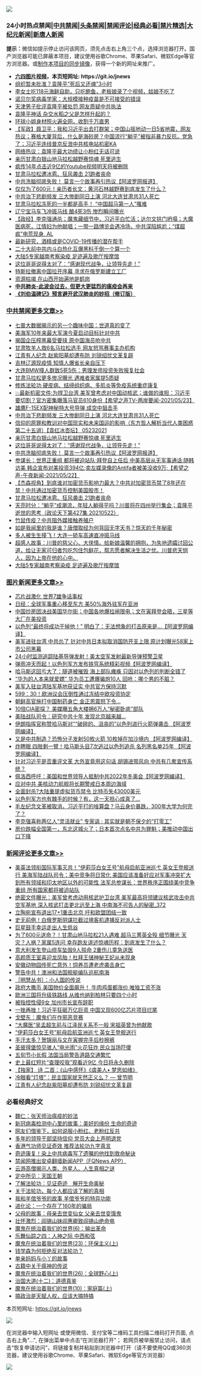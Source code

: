 ![](https://raw.githubusercontent.com/fqnews/bnews/master/64photo/fqnews-qr.jpg)

<div id="tt">
<h3>24小时热点禁闻|<a href="#%E4%B8%AD%E5%85%B1%E7%A6%81%E9%97%BB%E6%9B%B4%E5%A4%9A%E6%96%87%E7%AB%A0">中共禁闻</a>|<a href="#%E5%9B%BE%E7%89%87%E6%96%B0%E9%97%BB%E6%9B%B4%E5%A4%9A%E6%96%87%E7%AB%A0">头条禁闻</a>|<a href="#%E6%96%B0%E9%97%BB%E8%AF%84%E8%AE%BA%E6%9B%B4%E5%A4%9A%E6%96%87%E7%AB%A0">禁闻评论|<a href="#%E5%BF%85%E7%9C%8B%E7%BB%8F%E5%85%B8%E5%A5%BD%E6%96%87">经典必看|<a href="/video.md#%E7%A6%81%E7%89%87%E7%B2%BE%E9%80%89">禁片精选</a>|<a href="https://github.com/fqnews/djy/blob/master/gb/nf1351518.md#1">大纪元新闻</a>|<a href="https://github.com/fqnews/ntdtv/blob/master/gb/prog204.md#1">新唐人新闻</a></h3>
<div><b>提示：</b>微信如提示停止访问该网页，须先点击右上角三个点，选择浏览器打开。国产浏览器可能已屏蔽本项目，建议使用谷歌Chrome、苹果Safari、微软Edge等官方浏览器。或<a href="https://github.com/fqnews/bnews/blob/master/%E5%88%B6%E4%BD%9Cgit%E7%A6%81%E9%97%BB%E9%95%9C%E5%83%8F.md">制作本项目的同步镜像</a>，获得一个新的网址来推广。</div>
<ul>
<li><b><a href="http://d1.bdrive.tk/64.mp4" target="_blank">六四图片视频</a>，本页短网址: https://git.io/jnews</b></li>
<li><a href="/cbnews/20210523/1552072.md">组织暂未批准？袁隆平“死后又还魂”3小时</a></li>
<li><a href="/cnnews/20210523/1552183.md">李女士吃118元海鲜自助，只吃鲍鱼，老板娘录了个视频，姑娘不吃了</a></li>
<li><a href="/cnnews/20210523/1552168.md">诺贝尔奖病毒学家：大规模接种疫苗是不可接受的错误</a></li>
<li><a href="/cbnews/20210523/1552073.md">天津男子批评袁隆平被处罚 网友质疑中共执法</a></li>
<li><a href="/cnnews/20210523/1552137.md">袁隆平神话 杂交水稻之父是怎样升起的？</a></li>
<li><a href="/cnnews/20210523/1552154.md">环球小姐身材照火遍全网，收割千万直男</a></li>
<li><a href="/bannedvideo/20210523/1552057.md">【军政】聂卫平：我和习近平出去打群架；中国山摇地动一日5省地震，网友热议；赛格大厦背后，什么是海砂房？中国流行“躺平”被指非暴力反抗，党急了；习近平连线普京反泄中共核电站机密KA</a></li>
<li><a href="/comments/20210523/1552294.md">网络热议：袁隆平最大功绩让小粉红无话可说</a></li>
<li><a href="/cbnews/20210523/1552267.md">亲历甘肃白银山地马拉松越野赛惊魂 死里逃生</a></li>
<li><a href="/comments/20210523/1552352.md">疯传14年点击近9亿的Youtube视频明天将被删除</a></li>
<li><a href="/cbnews/20210523/1552180.md">甘肃马拉松遭冰雹、狂风袭击 21跑者丧命</a></li>
<li><a href="/cbnews/20210523/1552262.md">中共洗脑彻底失败！ 莫言一个故事再引热议【阿波罗网报道】</a></li>
<li><a href="/cnnews/20210523/1552221.md">仅仅为了600元！亲历者长文：黄河石林越野赛到底发生了什么？</a></li>
<li><a href="/cbnews/20210523/1552274.md">中共治下悲剧频发 三大惨剧同日上演 河北大连甘肃共31人死亡</a></li>
<li><a href="/comments/20210523/1552341.md">甘肃马拉松冻死的一半都是高手！ “中国超马第一人”罹难</a></li>
<li><a href="/cbnews/20210523/1552058.md">辽宁宝马车飞冲斑马线 酿4死3伤 惨烈瞬间曝光</a></li>
<li><a href="/bannedvideo/20210523/1552289.md">【政经】李克强通杀；魔鬼藏细节中，习近平白忙活；达尔文拱门坍塌；大魔医病死，江情妇为他献唱；一带一路博览会遇冷场，中共深陷尴尬；“煤超疯”电荒现身. AL</a></li>
<li><a href="/cnnews/20210523/1552246.md">最新研究，酒精或是COVID-19传播的潜在帮手</a></li>
<li><a href="/bannedvideo/20210523/1552033.md">二十大前中共内斗白热化互爆黑料干倒一个算一个</a></li>
<li><a href="/cbnews/20210523/1552100.md">大陆5专家越南考察染疫 足迹遍及歌厅按摩馆</a></li>
<li><a href="/cbnews/20210523/1552263.md">这位哥哥说得太对了：“感谢现代战争，让领导先走！”</a></li>
<li><a href="/bannedvideo/20210523/1552256.md">特斯拉撤离中国拉开序幕 寻求在俄罗斯建立工厂</a></li>
<li><a href="/cnnews/20210523/1552155.md">资源枯竭 在山西开始遍地是鹤岗</a></li>
<li><b><a href="/comments/20200211/1275071.md" target="_blank">中共肺炎-此波会过去，但更大更猛烈的瘟疫会再来</a></b></li>
<li><b><a href="/comments/20200207/1272816.md" target="_blank">《刘伯温碑记》预言避开武汉肺炎的妙招（修订版）</a></b></li>
</ul>
</div>

<div class="catlist">
<h3><a href="/cbnews/" target="_blank">中共禁闻</a><span><a href="/cbnews/" target="_blank" rel="nofollow">更多文章>></a></span></h3>
<ul>
<li><a href="/cbnews/20210524/1552532.md" target="_blank">七普大数据揭示的另一个趣味中国：世道真的变了</a></li>
<li><a href="/cbnews/20210524/1552529.md" target="_blank">美海军10年来最大军演今夏启动目标针对中共</a></li>
<li><a href="/cbnews/20210524/1552525.md" target="_blank">揭国企压榨黑幕受要挟 原中国海员呛中共</a></li>
<li><a href="/cbnews/20210524/1552520.md" target="_blank">甘肃牧羊人救6名马拉松选手 网友怒骂赛事主办机构</a></li>
<li><a href="/cbnews/20210524/1552519.md" target="_blank">江青有人纪念 赵紫阳墓却遭布防 刘锐绍忧文革复辟</a></li>
<li><a href="/cbnews/20210524/1552518.md" target="_blank">吉林辽源现疫情 知情人爆省长亲自压下</a></li>
<li><a href="/cbnews/20210524/1552494.md" target="_blank">大连BMW撞人群致5死5伤：男理发师投资失败报复社会</a></li>
<li><a href="/cbnews/20210524/1552467.md" target="_blank">甘肃马拉松更多惨况曝光 遇难者家属提5质疑</a></li>
<li><a href="/cbnews/20210523/1552371.md" target="_blank">修炼法轮功 硬皮病、结缔组织病、多肌炎等免疫系统重症康复</a></li>
<li><a href="/comments/20210523/1552348.md" target="_blank">💥最新机密文件:为捍卫台湾 美军曾考虑对中国动核武；谁做的谁担：习近平要切割？官方密集曝落马官员610身份【希望之声TV-两岸要闻-2021/05/23】</a></li>
<li><a href="/cbnews/20210523/1552319.md" target="_blank">雄鹰F-15EX配神秘特大号导弹 成空中狙击手</a></li>
<li><a href="/cbnews/20210523/1552274.md" target="_blank">中共治下悲剧频发 三大惨剧同日上演 河北大连甘肃共31人死亡</a></li>
<li><a href="/comments/20210523/1552271.md" target="_blank">信仰的原罪和教训对中国现实和未来国运的影响（东方哲人解析当代人类困惑  第二十五讲）【袁红冰杏坛】 05232021</a></li>
<li><a href="/cbnews/20210523/1552267.md" target="_blank">亲历甘肃白银山地马拉松越野赛惊魂 死里逃生</a></li>
<li><a href="/cbnews/20210523/1552263.md" target="_blank">这位哥哥说得太对了：“感谢现代战争，让领导先走！”</a></li>
<li><a href="/cbnews/20210523/1552262.md" target="_blank">中共洗脑彻底失败！ 莫言一个故事再引热议【阿波罗网报道】</a></li>
<li><a href="/comments/20210523/1552251.md" target="_blank">参谋长：世界正重组 都将被迫站队;拜登自上任后 中美高层从无军事通话;随韩访美 韩企宣布对美投资394亿;卖左媒录像的Antifa者被美没收9万;【希望之声-午夜新闻-2021/05/22】</a></li>
<li><a href="/comments/20210523/1552185.md" target="_blank">【杰森视角】到底谁对加密货币影响力最大？中共对加密货币禁了8年还在禁！中共通过加密货币控制美国股市！</a></li>
<li><a href="/cbnews/20210523/1552180.md" target="_blank">甘肃马拉松遭冰雹、狂风袭击 21跑者丧命</a></li>
<li><a href="/cbnews/20210523/1552164.md" target="_blank">天亮时分：“躺平”成潮流，年轻人躺得平吗？川普将在四州举行集会；袁隆平逝世的思考（政论天下第427集 20210522）</a></li>
<li><a href="/cbnews/20210523/1552149.md" target="_blank">竹鼠传疫？中共阻外媒接触养殖户</a></li>
<li><a href="/comments/20210523/1552136.md" target="_blank">如是我闻里的我是谁？唐僧取经为何背回无字天书？惊天的千年秘密</a></li>
<li><a href="/cbnews/20210523/1552127.md" target="_blank">多人被生生撞飞！大连一轿车高速直冲斑马线</a></li>
<li><a href="/comments/20210523/1552122.md" target="_blank">超感人故事：川普的慈父心、大侠情。给新娘温馨的拥抱，为失地遗孀讨回公道，给让无家可归者包吃包住包鲜花，帮志愿者解决生活之忧。川普悲天悯人，因为上帝在他的心中。</a></li>
<li><a href="/cbnews/20210523/1552100.md" target="_blank">大陆5专家越南考察染疫 足迹遍及歌厅按摩馆</a></li>

</ul>
</div>
<div class="catlist">
<h3><a href="/topimagenews/" target="_blank">图片新闻</a><span><a href="/topimagenews/" target="_blank" rel="nofollow">更多文章>></a></span></h3>
<ul>
<li><a href="/topimagenews/20210524/1552507.md" target="_blank">芯片战激化 世界7雄争话事权</a></li>
<li><a href="/topimagenews/20210524/1552502.md" target="_blank">日经：全球军事重心移至东方 美50%海外驻军在亚洲</a></li>
<li><a href="/topimagenews/20210522/1551799.md" target="_blank">中国炒房团决战美国华尔街；中国各地爆拉闸限电；文在寅拜登会晤，三星等大厂在美投资</a></li>
<li><a href="/topimagenews/20210522/1551696.md" target="_blank">以色列“最终将成功干掉他！” 明白了：无法想象的打击原来是&#8230;【阿波罗网编译】</a></li>
<li><a href="/topimagenews/20210521/1551152.md" target="_blank">美军进驻台湾 中共怂了 针对中共日本拟取消国防开支上限 原计划曝光58家上市公司黑幕</a></li>
<li><a href="/topimagenews/20210521/1551038.md" target="_blank">24小时监测追踪陆基导弹发射！美太空军发射最新导弹预警卫星</a></li>
<li><a href="/topimagenews/20210521/1550979.md" target="_blank">弹雨冲天而起！以色列军方发布铁穹系统精彩视频【阿波罗网编译】</a></li>
<li><a href="/topimagenews/20210521/1550881.md" target="_blank">哈马斯这回亏大了：隧道被摧毁 海上部队瘫痪 只因对以色列的判断全错了</a></li>
<li><a href="/topimagenews/20210521/1550880.md" target="_blank">“华为的人本来就爱嫖” 华为员工遭爆骗炮10人 回呛：哪个男的不脏？</a></li>
<li><a href="/topimagenews/20210521/1550688.md" target="_blank">美军入驻台湾陆军基地获证实 中共官方保持沉默</a></li>
<li><a href="/topimagenews/20210521/1550640.md" target="_blank">599：30！欧洲议会压倒性通过冻结中欧投资协定</a></li>
<li><a href="/topimagenews/20210520/1550584.md" target="_blank">朝鲜高官施打中国制药身亡 金正恩震怒下令…</a></li>
<li><a href="/topimagenews/20210520/1550302.md" target="_blank">10倍CIA密探？ 美媒曝五角大楼拥6万人“秘密卧底”部队</a></li>
<li><a href="/topimagenews/20210520/1550301.md" target="_blank">美陆战队司令：研究中共十年 发现北京越来越…</a></li>
<li><a href="/topimagenews/20210520/1550150.md" target="_blank">伊朗指挥官称赞哈马斯对”“破碎的、沮丧的”以色列进行火箭弹袭击 【阿波罗网编译】</a></li>
<li><a href="/topimagenews/20210519/1549605.md" target="_blank">又是中共制造？恐怖分子发射50枚火箭 10枚掉在加沙境内 【阿波罗网编译】</a></li>
<li><a href="/topimagenews/20210519/1549591.md" target="_blank">炸瞎眼 四肢剩一臂！哈马斯头目7次逃过以色列追杀 名列黑名单25年 【阿波罗网编译】</a></li>
<li><a href="/topimagenews/20210519/1549524.md" target="_blank">针对习近平是否重评文革 大外宣竟用这句话 胡锡进带风向 中共有几套宣传系统？</a></li>
<li><a href="/topimagenews/20210519/1549350.md" target="_blank">佩洛西呼吁：美国和世界领导人抵制中共2022年冬奥会【阿波罗网编译】</a></li>
<li><a href="/topimagenews/20210519/1549228.md" target="_blank">应对中共 美核动力航舰将长期警戒日本周边海域</a></li>
<li><a href="/topimagenews/20210518/1549110.md" target="_blank">全面封杀?大陆重提虚拟货币禁令 比特币失43000美元</a></li>
<li><a href="/topimagenews/20210518/1548857.md" target="_blank">以色列军方也有棘手的时候？有，这一天担心成真了…</a></li>
<li><a href="/topimagenews/20210518/1548658.md" target="_blank">毛左纪念文革被取消，习近平打的啥算盘？马云身价暴跌，300年大学为何完了？</a></li>
<li><a href="/topimagenews/20210518/1548437.md" target="_blank">李克强喜称两亿人“灵活就业” 专家讽 : 其实就是朝不保夕的“打零工”</a></li>
<li><a href="/topimagenews/20210517/1548236.md" target="_blank">房价跌幅全国第一，东北这城火了；日本首次点名中共为罪魁；美推动中国出口下降</a></li>

</ul>
</div>
<div class="catlist">
<h3><a href="/comments/" target="_blank">新闻评论</a><span><a href="/comments/" target="_blank" rel="nofollow">更多文章>></a></span></h3>
<ul>
<li><a href="/comments/20210524/1552540.md" target="_blank">美英法领衔国际军事灭共！“伊莉莎白女王号”航母启航亚洲巡弋 英女王登舰送行 美海军陆战队司令：美中竞争将日常化 美国应该准备好应对军事冲突扩大到所有领域和印太地区以外的可能性 法军总参谋长：世界秩序正围绕美中竞争重组 所有国家都将被迫站队</a></li>
<li><a href="/comments/20210524/1552531.md" target="_blank">绝密文件曝光：美军曾考虑动用核武护卫台湾 美军最高将领建议核武攻击中共空军基地 深入核武打击更北远至上海 中南海不可告人的秘密_372</a></li>
<li><a href="/comments/20210524/1552530.md" target="_blank">立陶宛宣布退出17+1重击北京 吁和欧盟团结一致</a></li>
<li><a href="/comments/20210524/1552524.md" target="_blank">史无前例！白俄罗斯阴谋拦截过境客机逮捕反对派人士</a></li>
<li><a href="/comments/20210524/1552510.md" target="_blank">巨星鼓手幸运走出人生低谷</a></li>
<li><a href="/comments/20210524/1552506.md" target="_blank">为了600元送命？！甘肃山地马拉松21人遇难 超马三菁英全殁 细节曝光 天灾？人祸？家属5连问 幸存跑友讲述惊魂历程：到底发生了什么？</a></li>
<li><a href="/comments/20210524/1552500.md" target="_blank">意大利发生登山缆车坠毁9人殒命 2重伤儿童急送医</a></li>
<li><a href="/comments/20210524/1552492.md" target="_blank">高颜质王室喜迎龙凤胎！杜拜王储神秘王妃从未现身</a></li>
<li><a href="/comments/20210524/1552491.md" target="_blank">安徽动物园传死亡意外！饲养员遭老虎袭击身亡</a></li>
<li><a href="/comments/20210524/1552490.md" target="_blank">警告中共！澳洲和法国舰艇编队巡航南海</a></li>
<li><a href="/comments/20210524/1552489.md" target="_blank">［明慧丛书］：小人国的传说</a></li>
<li><a href="/comments/20210524/1552488.md" target="_blank">政府大撒币 美国物价全面飙升！ 牛肉鸡蛋都涨价 唯独工资不涨</a></li>
<li><a href="/comments/20210524/1552476.md" target="_blank">欧洲三国将升级铁路线 从维也纳到柏林只要四个小时</a></li>
<li><a href="/comments/20210524/1552473.md" target="_blank">被指控性侵9女 加州市长宣布辞职</a></li>
<li><a href="/comments/20210524/1552472.md" target="_blank">一挫再挫！习近平狂砸万亿巨资 中国又现600亿芯片项目烂尾</a></li>
<li><a href="/comments/20210524/1552471.md" target="_blank">戈壁东：魔鬼们在作邪恶竞赛</a></li>
<li><a href="/comments/20210524/1552470.md" target="_blank">“大魔医“吴孟超生前与江泽民关系不一般 宋祖英曾为他献歌</a></li>
<li><a href="/comments/20210524/1552458.md" target="_blank">“伊莉莎白女王号”航母启航亚洲巡弋 英女王登舰送行</a></li>
<li><a href="/comments/20210524/1552456.md" target="_blank">手汗太多？贺锦丽与文在寅握完手后秒擦裤</a></li>
<li><a href="/comments/20210524/1552455.md" target="_blank">圣彼得堡惊见骇人“电光雨”火花狂炸 民众当场吓傻</a></li>
<li><a href="/comments/20210523/1552444.md" target="_blank">五旬节小长假 法国当局警告道路交通繁忙</a></li>
<li><a href="/comments/20210523/1552395.md" target="_blank">史上最红短片“查理咬我”观看近9亿 今日将永久删除</a></li>
<li><a href="/comments/20210523/1552394.md" target="_blank">【独家】 诗 二首：《山中感怀》《虞美人• 梦思如绪》</a></li>
<li><a href="/comments/20210523/1552268.md" target="_blank">冷眼看“灯塔”：民主国家就天然正义么？ — 曾节明</a></li>
<li><a href="/comments/20210523/1552368.md" target="_blank">江青有人纪念赵紫阳墓却遭布防 刘锐绍忧文革复辟</a></li>

</ul>
</div>

<div class="catlist">
<h3>必看经典好文</h3>
<ul>
<li><a href="/comments/20200224/1282494.md" target="_blank">魏仁：张天师治瘟疫的妙法</a></li>
<li><a href="/cbnews/20210421/1530674.md" target="_blank">新冠病毒检测中心里的故事：美好的缘份 生命的奇迹</a></li>
<li><a href="/comments/20200712/1359630.md" target="_blank">网友们借鉴下，如何说服小粉红、老粉红反共</a></li>
<li><a href="/comments/20210307/1500218.md" target="_blank">多年的领导干部坚持信仰 党员大会上声明退党</a></li>
<li><a href="/comments/20200517/1330064.md" target="_blank">香港气功师见证奇效 推荐法轮功九字真言</a></li>
<li><a href="/topimagenews/20210131/1478453.md" target="_blank">奇迹康复！染上中共病毒写了遗嘱的他找到救命秘诀</a></li>
<li><a href="/comments/20200503/1322531.md" target="_blank">禁闻网推出安卓翻墙新闻APP（FQNews APP）</a></li>
<li><a href="/comments/20200919/82684.md" target="_blank">云游高僧揭示人类、外星人、人生真相之谜</a></li>
<li><a href="/tculture/xiulian/20151111/470021.md" target="_blank">定中所见：天国王朝</a></li>
<li><a href="/comments/20200307/1289968.md" target="_blank">了解法轮功：见证奇迹　解开生命奥秘</a></li>
<li><a href="/topimagenews/20161125/619230.md" target="_blank">关于法轮功，每个人都应该了解的真相</a></li>
<li><a href="/tculture/20200917/1398046.md" target="_blank">我和羊倌爷爷的故事 羊倌爷爷的特异功能</a></li>
<li><a href="/comments/20200907/1392278.md" target="_blank">进化论：一个存在了160年的骗局</a></li>
<li><a href="/cbnews/20210507/1541162.md" target="_blank">父母的故事：母亲去世变仙女 父亲去世变饿鬼</a></li>
<li><a href="/cbnews/20200727/1366904.md" target="_blank">壮怀激烈：阎锡山妹阎惠卿致阎锡山绝命电</a></li>
<li><a href="/topimagenews/20180524/947358.md" target="_blank">魔鬼在统治着我们的世界(6)：输出革命</a></li>
<li><a href="/tculture/20190101/791144.md" target="_blank">乐舞仙踪之四：人神之际 中西和弦</a></li>
<li><a href="/ssgc/20180904/993719.md" target="_blank">魔鬼在统治着我们的世界(23)：环保主义(上)</a></li>
<li><a href="/comments/20210123/1473430.md" target="_blank">钱学森为何拒绝反对法轮功？</a></li>
<li><a href="/cbnews/20210518/1548912.md" target="_blank">单亲妈妈与小丫的故事</a></li>
<li><a href="/ccpdope/20200531/1337409.md" target="_blank">古籍中关于瘟神的传说</a></li>
<li><a href="/comments/20181210/1044798.md" target="_blank">魔鬼在统治着我们的世界(26)：全球野心(上)</a></li>
<li><a href="/cbnews/20180318/916241.md" target="_blank">治国大道(十二)：道德真鉴</a></li>
<li><a href="/topimagenews/20180529/950153.md" target="_blank">魔鬼在统治着我们的世界(10)：家庭篇(上)</a></li>
<li><a href="/comments/20200814/1379994.md" target="_blank">搞政治是天赋人权，应该大搞特搞</a></li>

</ul>
</div>

本页短网址: https://git.io/jnews

![](https://raw.githubusercontent.com/fqnews/bnews/master/64photo/fqnews-qr.jpg)

在浏览器中输入短网址 或使用微信、支付宝等二维码工具扫描二维码打开页面, 点击右上角"...", 在弹出菜单中点击“在浏览器打开”； 若网页被举报禁止访问，请点击“恢复申请访问”，将链接复制并粘贴到浏览器中打开（请不要使用QQ或360浏览器，建议使用谷歌Chrome、苹果Safari、微软Edge等官方浏览器）

![](https://raw.githubusercontent.com/fqnews/bnews/master/64photo/wx.jpg)